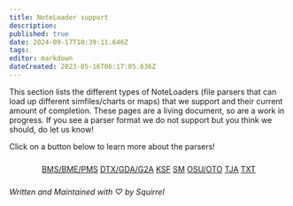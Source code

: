 ```yaml
---
title: NoteLoader support
description: 
published: true
date: 2024-09-17T10:39:11.646Z
tags: 
editor: markdown
dateCreated: 2023-05-16T06:17:05.636Z
---
```


This section lists the different types of NoteLoaders (file parsers that can load up different simfiles/charts or maps) that we support and their current amount of completion. These pages are a living document, so are a work in progress. If you see a parser format we do not support but you think we should, do let us know!

Click on a button below to learn more about the parsers!

<div style="display: flex; justify-content: center;">
  <div class="row-justified-flex-div" style="max-width: none;">
    <div class="column-aligned-flex-div" style="max-width: none; margin: 10px;">
    	<div class="row-justified-flex-div">
      	<a class="foxb foxb-primary" href="/bms-pms-support">BMS/BME/PMS</a>
      	<a class="foxb foxb-primary" href="./dtx-gda-support">DTX/GDA/G2A</a>
        <a class="foxb foxb-primary" href="./ksf-support">KSF</a>
        <a class="foxb foxb-primary" href="./sm-support">SM</a>
        <a class="foxb foxb-primary" href="./oto-support">OSU/OTO</a>
        <a class="foxb foxb-primary" href="./tja-support">TJA</a>
        <a class="foxb foxb-primary" href="./txt-support">TXT</a>
    	</div>
		</div>
  </div>
</div>

_Written and Maintained with ♡ by Squirrel_